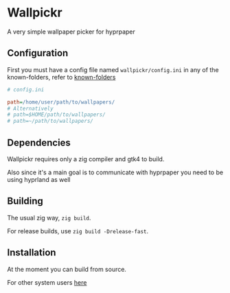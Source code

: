 # Wallpickr

A very simple wallpaper picker for hyprpaper

## Configuration

First you must have a config file named `wallpickr/config.ini` in any of the known-folders, refer to [known-folders](https://github.com/ziglibs/known-folders)

```ini
# config.ini

path=/home/user/path/to/wallpapers/
# Alternatively
# path=$HOME/path/to/wallpapers/
# path=~/path/to/wallpapers/
```

## Dependencies
Wallpickr requires only a zig compiler and gtk4 to build.

Also since it's a main goal is to communicate with hyprpaper you need to be using hyprland as well

## Building
The usual zig way, `zig build`.

For release builds, use `zig build -Drelease-fast`.

## Installation

At the moment you can build from source.

For other system users [here](https://wiki.archlinux.org/title/installation_guide)

